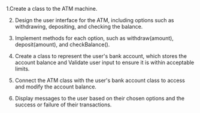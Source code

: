 1.Create a class to the ATM machine.

2. Design the user interface for the ATM, including options such as withdrawing, depositing, and
checking the balance.

3. Implement methods for each option, such as withdraw(amount), deposit(amount), and
checkBalance().

4. Create a class to represent the user's bank account, which stores the account balance and Validate user input to ensure it is within acceptable limits.

5. Connect the ATM class with the user's bank account class to access and modify the account
balance.

6. Display messages to the user based on their chosen options and the success or failure
of their transactions.